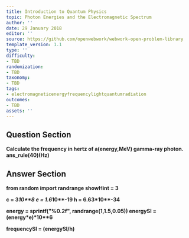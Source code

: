 ```yaml
---
title: Introduction to Quantum Physics
topic: Photon Energies and the Electromagnetic Spectrum
author: ''
date: 29 January 2018
editor: ''
source: https://github.com/openwebwork/webwork-open-problem-library
template_version: 1.1
type: ''
difficulty:
- TBD
randomization:
- TBD
taxonomy:
- TBD
tags:
- electromagneticenergyfrequencylightquantumradiation
outcomes:
- TBD
assets: ''
---
```


## Question Section 

<b>
Calculate the frequency in hertz of a(energy,MeV) gamma-ray photon.
ans_rule(40)(Hz)



## Answer Section

from random import randrange
showHint = 3

c = 3*10**8
e = 1.6*10**-19
h = 6.63*10**-34

energy = sprintf("%0.2f", randrange(1,1.5,0.05))
energySI = (energy*e)*10**6

frequencySI = (energySI/h)